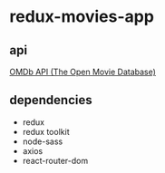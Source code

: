 # redux-movies-app

## api 
[OMDb API (The Open Movie Database)](https://www.omdbapi.com/)

## dependencies

+ redux
+ redux toolkit
+ node-sass
+ axios
+ react-router-dom